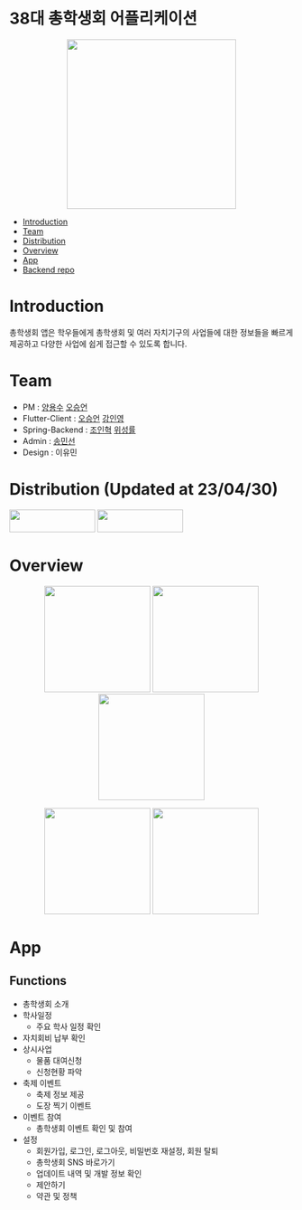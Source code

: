 
# 38대 총학생회 어플리케이션
<div>
  <p align = "center">
    <img width = "300" src = "https://user-images.githubusercontent.com/55964078/230644493-f2c8afe2-36ad-4427-8b3d-03f55c2dd4d2.svg">
  </p>
</div>

* [Introduction](https://github.com/suee97/StartApp-Flutter/#Introduction)
* [Team](https://github.com/suee97/StartApp-Flutter/#Team)
* [Distribution](https://github.com/suee97/StartApp-Flutter/#Distribution)
* [Overview](https://github.com/suee97/StartApp-Flutter/#Overview)
* [App](https://github.com/suee97/StartApp-Flutter/#App)
* [Backend repo](https://github.com/InHyeok-J/STartApp-Back)

# Introduction
총학생회 앱은 학우들에게 총학생회 및 여러 자치기구의 사업들에 대한 정보들을 빠르게 제공하고 다양한 사업에 쉽게 접근할 수 있도록 합니다.

# Team
- PM : [양용수](https://github.com/itsmeyongsu) [오승언](https://github.com/suee97)
- Flutter-Client : [오승언](https://github.com/suee97) [강인영](https://github.com/KangInyeong)
- Spring-Backend : [조인혁](https://github.com/InHyeok-J) [위성률](https://github.com/s-ryuri)
- Admin : [송민선](https://github.com/Songminseon)
- Design : 이유민

# Distribution (Updated at 23/04/30)
<p>
  <a href="https://apps.apple.com/kr/app/%EC%84%9C%EC%9A%B8%EA%B3%BC%ED%95%99%EA%B8%B0%EC%88%A0%EB%8C%80%ED%95%99%EA%B5%90-%EC%B4%9D%ED%95%99%EC%83%9D%ED%9A%8C/id1641852619"><img src="https://img.shields.io/badge/App Store-0D96F6?style=flat-square&logo=AppStore&logoColor=white", width=152, height=40/></a> 
  <a href="https://play.google.com/store/apps/details?id=com.start.STart&hl=ko"> <img src="https://img.shields.io/badge/Google Play-414141?style=flat-square&logo=GooglePlay&logoColor=white", width=152, height=40/></a>
</p>

# Overview
<div>
  <p align = "center">
    <img width = "188" src = "https://user-images.githubusercontent.com/55964078/230650018-7c0b7697-6c98-4351-b7f2-b644c9c13260.png">
    <img width = "188" src = "https://user-images.githubusercontent.com/55964078/230650026-99d14451-dc64-4bc3-85ec-ea61d8687489.png">
	<img width = "188" src = "https://user-images.githubusercontent.com/55964078/230650038-7540a9af-0228-4873-b961-efa64e2e5cc1.png">
  </p>
</div>
<div>
  <p align = "center">
    <img width = "188" src = "https://user-images.githubusercontent.com/55964078/230650041-04f7b659-99b3-462d-9763-c0ba05f6cb9c.png">
    <img width = "188" src = "https://user-images.githubusercontent.com/55964078/230650045-205cf040-6e9f-48d8-9e40-95e9e7bd3bd6.png">
  </p>
</div>

# App
## Functions
- 총학생회 소개
- 학사일정
  - 주요 학사 일정 확인
- 자치회비 납부 확인
- 상시사업
	- 물품 대여신청
	- 신청현황 파악
- 축제 이벤트
	- 축제 정보 제공
	- 도장 찍기 이벤트
- 이벤트 참여
	- 총학생회 이벤트 확인 및 참여
- 설정
	- 회원가입, 로그인, 로그아웃, 비밀번호 재설정, 회원 탈퇴
	- 총학생회 SNS 바로가기
	- 업데이트 내역 및 개발 정보 확인
	- 제안하기
	- 약관 및 정책
